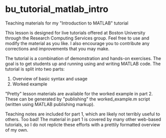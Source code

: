 # bu_tutorial_matlab_intro
Teaching materials for my "Introduction to MATLAB" tutorial

This lesson is designed for live tutorials offered at Boston University through
the Research Computing Services group. Feel free to use and modify the material
as you like. I also encourage you to contribute any corrections and improvements
that you may make.

The tutorial is a combination of demonstration and hands-on exercises. The goal
is to get students up and running using and writing MATLAB code. The tutorial is
split into two parts:

  1. Overview of basic syntax and usage
  2. Worked example 

"Pretty" lesson materials are available for the worked example in part 2. These
can be generated by "publishing" the worked_example.m script (written using
MATLAB publishing markup).  

Teaching notes are included for part 1, which are likely not terribly useful to
others. Too bad! The material in part 1 is covered by many other web-based
tutorials, so I do not replicte these efforts with a prettily formatted overview
of my own.
